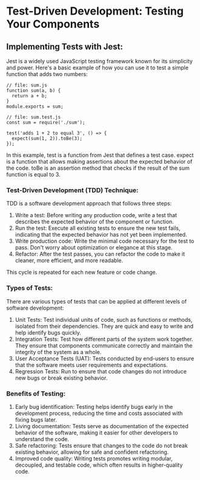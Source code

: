 # Test-Driven Development: Testing Your Components

## Implementing Tests with Jest:

Jest is a widely used JavaScript testing framework known for its simplicity and power. Here's a basic example of how you can use it to test a simple function that adds two numbers:

```
// file: sum.js
function sum(a, b) {
  return a + b;
}
module.exports = sum;
```
```
// file: sum.test.js
const sum = require('./sum');

test('adds 1 + 2 to equal 3', () => {
  expect(sum(1, 2)).toBe(3);
});
```

In this example, test is a function from Jest that defines a test case. expect is a function that allows making assertions about the expected behavior of the code. toBe is an assertion method that checks if the result of the sum function is equal to 3.

### Test-Driven Development (TDD) Technique:

TDD is a software development approach that follows three steps:

1. Write a test: Before writing any production code, write a test that describes the expected behavior of the component or function.
2. Run the test: Execute all existing tests to ensure the new test fails, indicating that the expected behavior has not yet been implemented.
3. Write production code: Write the minimal code necessary for the test to pass. Don't worry about optimization or elegance at this stage.
4. Refactor: After the test passes, you can refactor the code to make it cleaner, more efficient, and more readable.

This cycle is repeated for each new feature or code change.

### Types of Tests:

There are various types of tests that can be applied at different levels of software development:

1. Unit Tests: Test individual units of code, such as functions or methods, isolated from their dependencies. They are quick and easy to write and help identify bugs quickly.
2. Integration Tests: Test how different parts of the system work together. They ensure that components communicate correctly and maintain the integrity of the system as a whole.
3. User Acceptance Tests (UAT): Tests conducted by end-users to ensure that the software meets user requirements and expectations.
4. Regression Tests: Run to ensure that code changes do not introduce new bugs or break existing behavior.

### Benefits of Testing:

1. Early bug identification: Testing helps identify bugs early in the development process, reducing the time and costs associated with fixing bugs later.
2. Living documentation: Tests serve as documentation of the expected behavior of the software, making it easier for other developers to understand the code.
3. Safe refactoring: Tests ensure that changes to the code do not break existing behavior, allowing for safe and confident refactoring.
4. Improved code quality: Writing tests promotes writing modular, decoupled, and testable code, which often results in higher-quality code.
